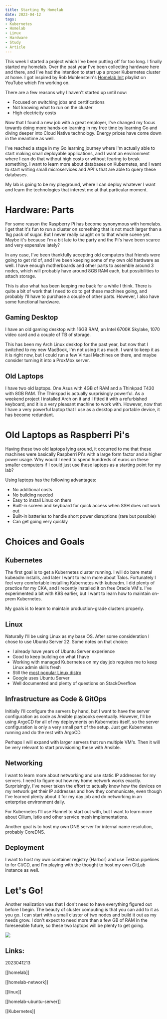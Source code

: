 ```yaml
---
title: Starting My Homelab
date: 2023-04-12
tags:
- Kubernetes
- Homelab
- Linux
- Hardware
- Study
- Article
---
```


This week I started a project which I've been putting off for too long. I finally started my homelab. Over the past year I've been collecting hardware here and there, and I've had the intention to start up a proper Kubernetes cluster at home. I got inspired by Rob Muhlenstein's [Homelab Init](https://www.youtube.com/playlist?list=PLrK9UeDMcQLpjUGg5z9Z6Un-axVx06-2J) playlist on YouTube which I'm working on.


There are a few reasons why I haven't started up until now:

* Focused on switching jobs and certifications
* Not knowing what to run on the cluster
* High electricity costs

Now that I found a new job with a great employer, I've changed my focus towards doing more hands-on learning in my free time by learning Go and diving deeper into Cloud Native technology. Energy prices have come down in the meantime as well.

I've reached a stage in my Go learning journey where I'm actually able to start making small deployable applications, and I want an environment where I can do that without high costs or without fearing to break something. I want to learn more about databases on Kubernetes, and I want to start writing small microservices and API's that are able to query these databases. 

My lab is going to be my playground, where I can deploy whatever I want and learn the technologies that interest me at that particular moment. 

# Hardware: Parts

For some reason the Raspberry Pi has become synonymous with homelabs. I get that it's fun to run a cluster on something that is not much larger than a 1kg pack of sugar. But I never really caught on to that whole scene yet. Maybe it's because I'm a bit late to the party and the Pi's have been scarce and very expensive lately?

In any case, I've been thankfully accepting old computers that friends were going to get rid of, and I've been keeping some of my own old hardware as well. I have enough motherboards and other parts to assemble around 3 nodes, which will probably have around 8GB RAM each, but possibilities to attach storage.

This is also what has been keeping me back for a while I think. There is quite a bit of work that I need to do to get these machines going, and probably I'll have to purchase a couple of other parts. However, I also have some functional hardware. 

## Gaming Desktop

I have an old gaming desktop with 16GB RAM, an Intel 6700K Skylake, 1070 video card and a couple of TB of storage. 

This has been my Arch Linux desktop for the past year, but now that I switched to my new MacBook, I'm not using it as much. I want to keep it as it is right now, but I could run a few Virtual Machines on there, and maybe consider turning it into a ProxMox server.

## Old Laptops

I have two old laptops. One Asus with 4GB of RAM and a Thinkpad T430 with 8GB RAM. The Thinkpad is actually surprisingly powerful. As a weekend project I installed Arch on it and I fitted it with a refurbished keyboard, and it is a very pleasant machine to work with. However, now that I have a very powerful laptop that I use as a desktop and portable device, it has become redundant.

# Old Laptops as Raspberri Pi's

Having these two old laptops lying around, it occurred to me that these machines were basically Raspberri Pi's with a large form factor and a higher power usage. Why would I need to spend hundreds of euros on these smaller computers if I could just use these laptops as a starting point for my lab?

Using laptops has the following advantages:

* No additional costs
* No building needed
* Easy to install Linux on them
* Built-in screen and keyboard for quick access when SSH does not work out
* Built-in batteries to handle short power disruptions (rare but possible)
* Can get going very quickly

# Choices and Goals

## Kubernetes

The first goal is to get a Kubernetes cluster running. I will do bare metal kubeadm installs, and later I want to learn more about Talos. Fortunately I feel very comfortable installing Kubernetes with kubeadm. I did plenty of practice for my CKA, and I recently installed it on free Oracle VM's. I've experimented a bit with K9S earlier, but I want to learn how to maintain on-prem Kubernetes. 

My goals is to learn to maintain production-grade clusters properly.

## Linux

Naturally I'll be using Linux as my base OS. After some consideration I chose to use Ubuntu Server 22. Some notes on that choice:

* I already have years of Ubuntu Server experience
* Good to keep building on what I have
* Working with managed Kubernetes on my day job requires me to keep Linux admin skills fresh
* Still the [most popular Linux distro](https://www.enterpriseappstoday.com/stats/linux-statistics.html)
* Google uses Ubuntu Server
* Well documented and plenty of questions on StackOverflow

## Infrastructure as Code & GitOps

Initially I'll configure the servers by hand, but I want to have the server configuration as code as Ansible playbooks eventually. However, I'll be using ArgoCD for all of my deployments on Kubernetes itself, so the server configuration is only a very small part of the setup. Just get Kubernetes running and do the rest with ArgoCD.

Perhaps I will expand with larger servers that run multiple VM's. Then it will be very relevant to start provisioning these with Ansible. 

## Networking

I want to learn more about networking and use static IP addresses for my servers. I need to figure out how my home network works exactly. Surprisingly, I've never taken the effort to actually know how the devices on my network get their IP addresses and how they communicate, even though I've learned plenty about it for my day job and do networking in an enterprise environment daily.

For Kubernetes I'll use Flannel to start out with, but I want to learn more about Cilium, Istio and other service mesh implementations. 

Another goal is to host my own DNS server for internal name resolution, probably CoreDNS.

## Deployment

I want to host my own container registry (Harbor) and use Tekton pipelines to for CI/CD, and I'm playing with the thought to host my own GitLab instance as well.

# Let's Go!

Another realization was that I don't need to have everything figured out before I begin. The beauty of cluster computing is that you can add to it as you go. I can start with a small cluster of two nodes and build it out as my needs grow. I don't expect to need more than a few GB of RAM in the foreseeable future, so these two laptops will be plenty to get going. 

![](/cluster-laptops.png)

## Links:

2023041213

[[homelab]]

[[homelab-network]]

[[linux]]

[[homelab-ubuntu-server]]

[[Kubernetes]]



